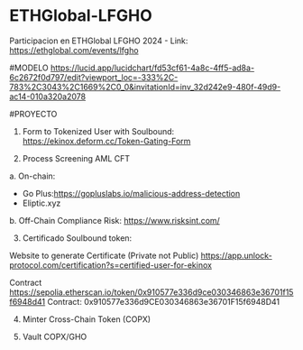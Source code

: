 # ETHGlobal-LFGHO
Participacion en ETHGlobal LFGHO 2024 - Link: https://ethglobal.com/events/lfgho


#MODELO 
https://lucid.app/lucidchart/fd53cf61-4a8c-4ff5-ad8a-6c2672f0d797/edit?viewport_loc=-333%2C-783%2C3043%2C1669%2C0_0&invitationId=inv_32d242e9-480f-49d9-ac14-010a320a2078 

#PROYECTO

1. Form to Tokenized User with Soulbound: https://ekinox.deform.cc/Token-Gating-Form 

2. Process Screening AML CFT

a. On-chain: 
- Go Plus:https://gopluslabs.io/malicious-address-detection
- Eliptic.xyz 

b. Off-Chain
Compliance Risk: https://www.risksint.com/ 

3. Certificado Soulbound token:

Website to generate Certificate (Private not Public)
https://app.unlock-protocol.com/certification?s=certified-user-for-ekinox 

Contract
https://sepolia.etherscan.io/token/0x910577e336d9ce030346863e36701f15f6948d41 
Contract: 0x910577e336d9CE030346863e36701F15f6948D41  

4. Minter Cross-Chain Token (COPX)
   
6. Vault COPX/GHO


